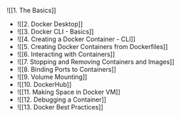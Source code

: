  ![[1. The Basics]]
- ![[2. Docker Desktop]]
- ![[3. Docker CLI - Basics]]
- ![[4. Creating a Docker Container - CLI]]
- ![[5. Creating Docker Containers from Dockerfiles]]
- ![[6. Interacting with Containers]]
- ![[7. Stopping and Removing Containers and Images]]
- ![[8. Binding Ports to Containers]]
- ![[9. Volume Mounting]]
- ![[10. DockerHub]]
- ![[11. Making Space in Docker VM]]
- ![[12. Debugging a Container]]
- ![[13. Docker Best Practices]]